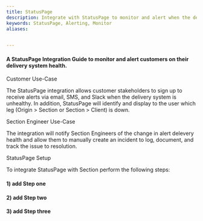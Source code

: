 ```yaml
---
title: StatusPage
description: Integrate with StatusPage to monitor and alert when the delivery system is unhealthy.
keywords: StatusPage, Alerting, Monitor
aliases:
 

---
```

#### A StatusPage Integration Guide to monitor and alert customers on their delivery system health.

Customer Use-Case

The StatusPage integration allows customer stakeholders to sign up to receive alerts via email, SMS, and Slack when the delivery system is unhealthy.  In addition, StatusPage will identify and display to the user which leg (Origin > Section or Section > Client) is down.  

Section Engineer Use-Case

The integration will notify Section Engineers of the change in alert delevery health and allow them to manually create an incident to log, document, and track the issue to resolution. 

StatusPage Setup

To integrate StatusPage with Section perform the following steps:

#### 1) add Step one
#### 2) add Step two
#### 3) add Step three




